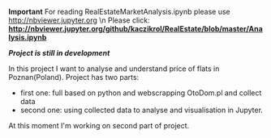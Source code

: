 <b>Important</b>
For reading RealEstateMarketAnalysis.ipynb please use http://nbviewer.jupyter.org \n
Please click: <b>http://nbviewer.jupyter.org/github/kaczikrol/RealEstate/blob/master/Analysis.ipynb</b>

<b><i>Project is still in development</b></i>

In this project I want to analyse and understand price of flats in Poznan(Poland). 
Project has two parts:
- first one: full based on python and webscrapping OtoDom.pl and collect data
- second one: using collected data to analyse and visualisation in Jupyter.

At this moment I'm working on second part of project. 
